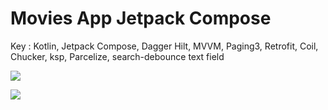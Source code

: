 # Movies App Jetpack Compose

Key : Kotlin, Jetpack Compose, Dagger Hilt, MVVM, Paging3, Retrofit, Coil, Chucker, ksp, Parcelize, search-debounce text field

![](https://iili.io/dXNRLxV.md.jpg)

![](https://iili.io/dXNRPOx.md.jpg)
